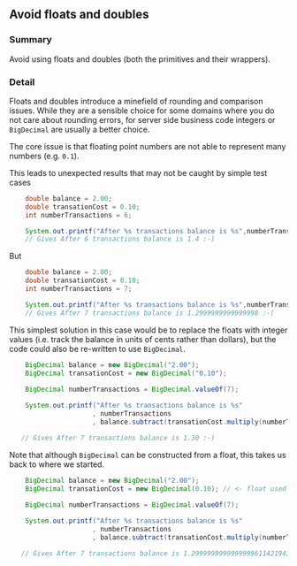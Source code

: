 ## Avoid floats and doubles

### Summary

Avoid using floats and doubles (both the primitives and their wrappers). 

### Detail

Floats and doubles introduce a minefield of rounding and comparison issues. While they are a sensible choice for some domains where you do not care about rounding errors, for server side business code integers or `BigDecimal` are usually a better choice.

The core issue is that floating point numbers are not able to represent many numbers (e.g. `0.1`).

This leads to unexpected results that may not be caught by simple test cases

```java
    double balance = 2.00;
    double transationCost = 0.10;
    int numberTransactions = 6;

    System.out.printf("After %s transactions balance is %s",numberTransactions, balance - (transationCost * numberTransactions));
    // Gives After 6 transactions balance is 1.4 :-)
```

But

```java
    double balance = 2.00;
    double transationCost = 0.10;
    int numberTransactions = 7;

    System.out.printf("After %s transactions balance is %s",numberTransactions, balance - (transationCost * numberTransactions));
    // Gives After 7 transactions balance is 1.2999999999999998 :-(
```

This simplest solution in this case would be to replace the floats with integer values (i.e. track the balance in units of cents rather than dollars), but the code could also be re-written to use `BigDecimal`.

```java
    BigDecimal balance = new BigDecimal("2.00");
    BigDecimal transationCost = new BigDecimal("0.10");
    
    BigDecimal numberTransactions = BigDecimal.valueOf(7);

    System.out.printf("After %s transactions balance is %s"
                     , numberTransactions
                     , balance.subtract(transationCost.multiply(numberTransactions)));

   // Gives After 7 transactions balance is 1.30 :-)
```

Note that although `BigDecimal` can be constructed from a float, this takes us back to where we started.


```java
    BigDecimal balance = new BigDecimal("2.00");
    BigDecimal transationCost = new BigDecimal(0.10); // <- float used to construct
    
    BigDecimal numberTransactions = BigDecimal.valueOf(7);

    System.out.printf("After %s transactions balance is %s"
                     , numberTransactions
                     , balance.subtract(transationCost.multiply(numberTransactions)));

   // Gives After 7 transactions balance is 1.2999999999999999611421941381195210851728916168212890625
```

